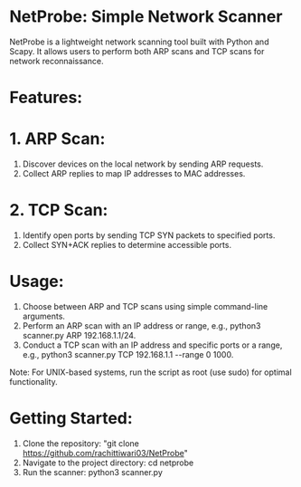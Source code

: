 # NetProbe: Simple Network Scanner
NetProbe is a lightweight network scanning tool built with Python and Scapy. It allows users to perform both ARP scans and TCP scans for network reconnaissance.

# Features:

# 1. ARP Scan:

1. Discover devices on the local network by sending ARP requests.
2. Collect ARP replies to map IP addresses to MAC addresses.

# 2. TCP Scan:

1. Identify open ports by sending TCP SYN packets to specified ports.
2. Collect SYN+ACK replies to determine accessible ports.

# Usage:

1. Choose between ARP and TCP scans using simple command-line arguments.
2. Perform an ARP scan with an IP address or range, e.g., python3 scanner.py ARP 192.168.1.1/24.
3. Conduct a TCP scan with an IP address and specific ports or a range, e.g., python3 scanner.py TCP 192.168.1.1 --range 0 1000.

Note: For UNIX-based systems, run the script as root (use sudo) for optimal functionality.

# Getting Started:

1. Clone the repository: "git clone https://github.com/rachittiwari03/NetProbe"
2. Navigate to the project directory: cd netprobe
3. Run the scanner: python3 scanner.py
